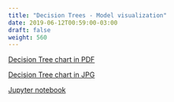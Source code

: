 ```yaml
---
title: "Decision Trees - Model visualization"
date: 2019-06-12T00:59:00-03:00
draft: false
weight: 560
---
```

[Decision Tree chart in PDF](https://raw.githubusercontent.com/gmoncarz/machine_learning_tour/master/notebooks/07_decision_tree/regressor/cart_tree.pdf)

[Decision Tree chart in JPG](https://raw.githubusercontent.com/gmoncarz/machine_learning_tour/master/notebooks/07_decision_tree/regressor/cart_tree.jpg)

[Jupyter notebook](https://nbviewer.jupyter.org/github/gmoncarz/machine_learning_tour/blob/master/notebooks/07_decision_tree/regressor/05_decision_tree_chart.ipynb)

<div> 
    <object type="text/html" width="100%" height="1000" data="https://nbviewer.jupyter.org/github/gmoncarz/machine_learning_tour/blob/master/notebooks/07_decision_tree/regressor/05_decision_tree_chart.ipynb">
    </object>
</div>
